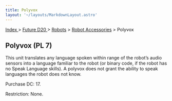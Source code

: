 ```yaml
---
title: Polyvox
layout: '~/layouts/MarkdownLayout.astro'
---
```


[ Index ](/) > [ Future D20 ](/future.d20.srd) > [Robots](/future.d20.srd/robots) > [Robot Accessories](/future.d20.srd/robots/robot.accessories) > Polyvox

## Polyvox (PL 7)

This unit translates any language spoken within range of the robot’s audio
sensors into a language familiar to the robot (or binary code, if the robot
has no Speak Language skills). A polyvox does not grant the ability to speak
languages the robot does not know.

Purchase DC: 17.

Restriction: None.

